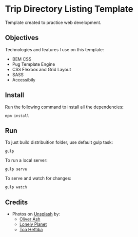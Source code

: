 # Trip Directory Listing Template

Template created to practice web development.

## Objectives

Technologies and features I use on this template:
- BEM CSS
- Pug Template Engine
- CSS Flexbox and Grid Layout
- SASS
- Accessibily

## Install

Run the following command to install all the dependencies:

    npm install

## Run

To just build distribuition folder, use default gulp task:

    gulp

To run a local server:

    gulp serve

To serve and watch for changes:

    gulp watch

## Credits

- Photos on [Unsplash](https://unsplash.com/) by:
  - [Oliver Ash](https://unsplash.com/@oliverjash)
  - [Lonely Planet](https://unsplash.com/@lonely_planet)
  - [Toa Heftiba](https://unsplash.com/@heftiba)